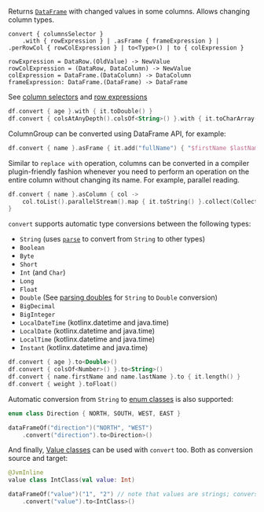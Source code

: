 [//]: # (title: convert)
<!---IMPORT org.jetbrains.kotlinx.dataframe.samples.api.Modify-->

Returns [`DataFrame`](DataFrame.md) with changed values in some columns. Allows changing column types.

```text
convert { columnsSelector }
    .with { rowExpression } | .asFrame { frameExpression } | .perRowCol { rowColExpression } | to<Type>() | to { colExpression }

rowExpression = DataRow.(OldValue) -> NewValue
rowColExpression = (DataRow, DataColumn) -> NewValue
colExpression = DataFrame.(DataColumn) -> DataColumn
frameExpression: DataFrame.(DataFrame) -> DataFrame
```

See [column selectors](ColumnSelectors.md) and [row expressions](DataRow.md#row-expressions)

<!---FUN convert-->

```kotlin
df.convert { age }.with { it.toDouble() }
df.convert { colsAtAnyDepth().colsOf<String>() }.with { it.toCharArray().toList() }
```

<inline-frame src="resources/org.jetbrains.kotlinx.dataframe.samples.api.Modify.convert.html" width="100%"/>
<!---END-->

ColumnGroup can be converted using DataFrame API, for example:

<!---FUN convertAsFrame-->

```kotlin
df.convert { name }.asFrame { it.add("fullName") { "$firstName $lastName" } }
```

<inline-frame src="resources/org.jetbrains.kotlinx.dataframe.samples.api.Modify.convertAsFrame.html" width="100%"/>
<!---END-->

Similar to `replace with` operation, 
columns can be converted in a compiler plugin-friendly fashion
whenever you need to perform an operation on the entire column without changing its name.
For example, parallel reading.

<!---FUN convertAsColumn-->

```kotlin
df.convert { name }.asColumn { col ->
    col.toList().parallelStream().map { it.toString() }.collect(Collectors.toList()).toColumn()
}
```

<inline-frame src="resources/org.jetbrains.kotlinx.dataframe.samples.api.Modify.convertAsColumn.html" width="100%"/>
<!---END-->


`convert` supports automatic type conversions between the following types:
* `String` (uses [`parse`](parse.md) to convert from `String` to other types)
* `Boolean`
* `Byte`
* `Short`
* `Int` (and `Char`)
* `Long`
* `Float`
* `Double` (See [parsing doubles](parse.md#parsing-doubles) for `String` to `Double` conversion)
* `BigDecimal`
* `BigInteger`
* `LocalDateTime` (kotlinx.datetime and java.time)
* `LocalDate` (kotlinx.datetime and java.time)
* `LocalTime` (kotlinx.datetime and java.time)
* `Instant` (kotlinx.datetime and java.time)

<!---FUN convertTo-->

```kotlin
df.convert { age }.to<Double>()
df.convert { colsOf<Number>() }.to<String>()
df.convert { name.firstName and name.lastName }.to { it.length() }
df.convert { weight }.toFloat()
```

<inline-frame src="resources/org.jetbrains.kotlinx.dataframe.samples.api.Modify.convertTo.html" width="100%"/>
<!---END-->

Automatic conversion from `String` to [enum classes](https://kotlinlang.org/docs/enum-classes.html#enum-classes.md)
is also supported:

```kotlin
enum class Direction { NORTH, SOUTH, WEST, EAST }
```

<!---FUN convertToEnum-->

```kotlin
dataFrameOf("direction")("NORTH", "WEST")
    .convert("direction").to<Direction>()
```

<inline-frame src="resources/org.jetbrains.kotlinx.dataframe.samples.api.Modify.convertToEnum.html" width="100%"/>
<!---END-->

And finally, [Value classes](https://kotlinlang.org/docs/inline-classes.html) can be used with `convert` too.
Both as conversion source and target:

```kotlin
@JvmInline 
value class IntClass(val value: Int)
```

<!---FUN convertToValueClass-->

```kotlin
dataFrameOf("value")("1", "2") // note that values are strings; conversion is done automatically
    .convert("value").to<IntClass>()
```

<inline-frame src="resources/org.jetbrains.kotlinx.dataframe.samples.api.Modify.convertToValueClass.html" width="100%"/>
<!---END-->
